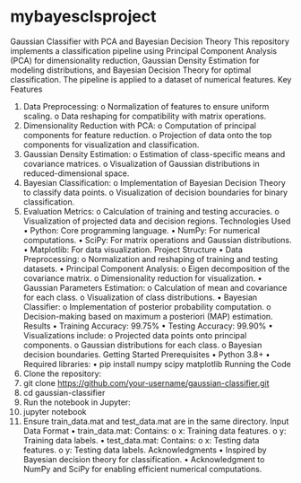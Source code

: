 # mybayesclsproject
Gaussian Classifier with PCA and Bayesian Decision Theory
This repository implements a classification pipeline using Principal Component Analysis (PCA) for dimensionality reduction, Gaussian Density Estimation for modeling distributions, and Bayesian Decision Theory for optimal classification. The pipeline is applied to a dataset of numerical features.
Key Features
1.	Data Preprocessing:
  o	Normalization of features to ensure uniform scaling.
  o	Data reshaping for compatibility with matrix operations.
2.	Dimensionality Reduction with PCA:
  o	Computation of principal components for feature reduction.
  o	Projection of data onto the top components for visualization and classification.
3.	Gaussian Density Estimation:
  o	Estimation of class-specific means and covariance matrices.
  o	Visualization of Gaussian distributions in reduced-dimensional space.
4.	Bayesian Classification:
  o	Implementation of Bayesian Decision Theory to classify data points.
  o	Visualization of decision boundaries for binary classification.
5.	Evaluation Metrics:
  o	Calculation of training and testing accuracies.
  o	Visualization of projected data and decision regions.
Technologies Used
•	Python: Core programming language.
•	NumPy: For numerical computations.
•	SciPy: For matrix operations and Gaussian distributions.
•	Matplotlib: For data visualization.
Project Structure
•	Data Preprocessing: 
  o	Normalization and reshaping of training and testing datasets.
•	Principal Component Analysis: 
  o	Eigen decomposition of the covariance matrix.
  o	Dimensionality reduction for visualization.
•	Gaussian Parameters Estimation: 
  o	Calculation of mean and covariance for each class.
  o	Visualization of class distributions.
•	Bayesian Classifier: 
  o	Implementation of posterior probability computation.
  o	Decision-making based on maximum a posteriori (MAP) estimation.
Results
•	Training Accuracy: 99.75%
•	Testing Accuracy: 99.90%
•	Visualizations include: 
  o	Projected data points onto principal components.
  o	Gaussian distributions for each class.
  o	Bayesian decision boundaries.
Getting Started
Prerequisites
•	Python 3.8+
•	Required libraries: 
•	pip install numpy scipy matplotlib
Running the Code
1.	Clone the repository: 
2.	git clone https://github.com/your-username/gaussian-classifier.git
3.	cd gaussian-classifier
4.	Run the notebook in Jupyter: 
5.	jupyter notebook
6.	Ensure train_data.mat and test_data.mat are in the same directory.
Input Data Format
•	train_data.mat: Contains: 
  o	x: Training data features.
  o	y: Training data labels.
•	test_data.mat: Contains: 
  o	x: Testing data features.
  o	y: Testing data labels.
Acknowledgments
•	Inspired by Bayesian decision theory for classification.
•	Acknowledgment to NumPy and SciPy for enabling efficient numerical computations.
